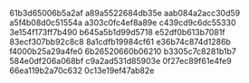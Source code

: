 61b3d65006b5a2af
a89a5522684db35e
aab084a2acc30d59
a5f4b08d0c51554a
a303c0fc4ef8a89e
c439cd9c6dc55330
3e154f173ff7b490
b645a5b1d99d5718
e52df0b613b7081f
83ecf307bb92c8c8
8a1cdfb19984cf61
e36b74c874d1286b
f4000b25a29a4fe0
6b26520660b06210
b3305c7c8281b1b7
584e0df206a068bf
c9a2ad531d85903e
0f27ec89f61e4fe9
66ea119b2a70c632
0c13e19ef47ab82e
